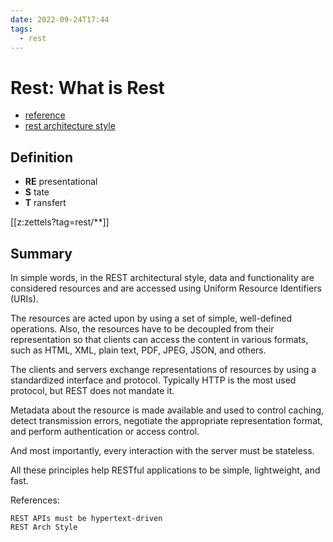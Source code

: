 ```yaml
---
date: 2022-09-24T17:44
tags:
  - rest
---
```


# Rest: What is Rest

- [reference](https://restfulapi.net/)
- [rest architecture style](https://www.ics.uci.edu/~fielding/pubs/dissertation/rest_arch_style.htm)
## Definition

- **RE** presentational
- **S** tate
- **T** ransfert

[[z:zettels?tag=rest/**]]

## Summary

In simple words, in the REST architectural style, data and functionality are considered resources and are accessed using Uniform Resource Identifiers (URIs).

The resources are acted upon by using a set of simple, well-defined operations. Also, the resources have to be decoupled from their representation so that clients can access the content in various formats, such as HTML, XML, plain text, PDF, JPEG, JSON, and others.

The clients and servers exchange representations of resources by using a standardized interface and protocol. Typically HTTP is the most used protocol, but REST does not mandate it.

Metadata about the resource is made available and used to control caching, detect transmission errors, negotiate the appropriate representation format, and perform authentication or access control.

And most importantly, every interaction with the server must be stateless.

All these principles help RESTful applications to be simple, lightweight, and fast.

References:

    REST APIs must be hypertext-driven
    REST Arch Style


